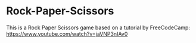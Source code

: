 # Rock-Paper-Scissors
This is a Rock Paper Scissors game based on a tutorial by FreeCodeCamp: https://www.youtube.com/watch?v=jaVNP3nIAv0
